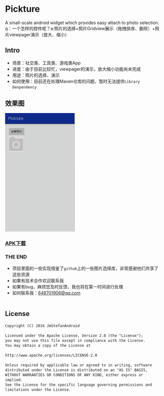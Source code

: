 # Pickture
A small-scale android  widget which provides easy attach to photo selection.
<br>q：一个怎样的控件呢？a:照片的选择+照片Gridview展示（拖拽排序、删除）+照片viewpager演示（放大、缩小）
</br>
## Intro
* 场景：社交类、工具类、游戏类App
* 进度：由于目前比较忙，viewpager的演示，放大缩小功能尚未完成
* 用途：照片的选择、演示
* 如何使用：目前还在处理Maven仓库的问题，暂时无法提供`Library Denpendency`

## 效果图
 ![Pickture](/gif/howtouse.gif)  
 
### [APK下载](https://github.com/JmStefanAndroid/Pickture/tree/master/apk/pickture.apk?raw=true)  
 
### THE END
 * 项目里面的一些实现借鉴了`github`上的一些图片选择库，非常感谢他们共享了这些资源
 * 如果有技术合作欢迎联系我
 * 如果有bug，麻烦您及时反馈，我也将在第一时间进行处理
 * 如何联系我：648701906@qq.com
 <br></br>
 
License
--------
```
Copyright (C) 2016 JmStefanAndroid

Licensed under the Apache License, Version 2.0 (the "License");
you may not use this file except in compliance with the License.
You may obtain a copy of the License at

http://www.apache.org/licenses/LICENSE-2.0

Unless required by applicable law or agreed to in writing, software
distributed under the License is distributed on an "AS IS" BASIS,
WITHOUT WARRANTIES OR CONDITIONS OF ANY KIND, either express or implied.
See the License for the specific language governing permissions and
limitations under the License.
```
